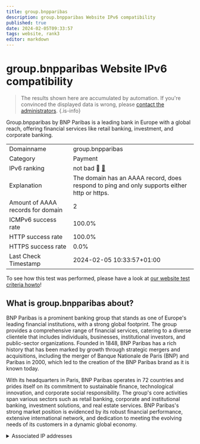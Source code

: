 ```yaml
---
title: group.bnpparibas
description: group.bnpparibas Website IPv6 compatibility
published: true
date: 2024-02-05T09:33:57
tags: website, rank3
editor: markdown
---
```


# group.bnpparibas Website IPv6 compatibility

> The results shown here are accumulated by automation. If you're convinced the displayed data is wrong, please [contact the administrators](/howto/chat). 
{.is-info}

Group.bnpparibas by BNP Paribas is a leading bank in Europe with a global reach, offering financial services like retail banking, investment, and corporate banking.


|   |   |
| - | - |
| Domainname | group.bnpparibas
| Category | Payment |
| IPv6 ranking | not bad :3rd_place_medal: [🔗](/howto/ranking) |
| Explanation | The domain has an AAAA record, does respond to ping and only supports either http or https. |
| Amount of AAAA records for domain | 2 |
| ICMPv6 success rate | 100.0%|
| HTTP success rate | 100.0% |
| HTTPS success rate | 0.0% |
| Last Check Timestamp | 2024-02-05 10:33:57+01:00 |

To see how this test was performed, please have a look at [our website test criteria howto](/howto/testcriteria/website)!


## What is group.bnpparibas about?
BNP Paribas is a prominent banking group that stands as one of Europe's leading financial institutions, with a strong global footprint. The group provides a comprehensive range of financial services, catering to a diverse clientele that includes individuals, businesses, institutional investors, and public-sector organizations. Founded in 1848, BNP Paribas has a rich history that has been marked by growth through strategic mergers and acquisitions, including the merger of Banque Nationale de Paris (BNP) and Paribas in 2000, which led to the creation of the BNP Paribas brand as it is known today.

With its headquarters in Paris, BNP Paribas operates in 72 countries and prides itself on its commitment to sustainable finance, technological innovation, and corporate social responsibility. The group's core activities span various sectors such as retail banking, corporate and institutional banking, investment solutions, and real estate services. BNP Paribas's strong market position is evidenced by its robust financial performance, extensive international network, and dedication to meeting the evolving needs of its customers in a dynamic global economy.



<details>
<summary>Associated IP addresses</summary>

2a02:26f0:1700:1ac::176e

2a02:26f0:1700:19d::176e

</details>
